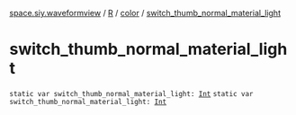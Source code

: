 [space.siy.waveformview](../../index.md) / [R](../index.md) / [color](index.md) / [switch_thumb_normal_material_light](./switch_thumb_normal_material_light.md)

# switch_thumb_normal_material_light

`static var switch_thumb_normal_material_light: `[`Int`](https://kotlinlang.org/api/latest/jvm/stdlib/kotlin/-int/index.html)
`static var switch_thumb_normal_material_light: `[`Int`](https://kotlinlang.org/api/latest/jvm/stdlib/kotlin/-int/index.html)